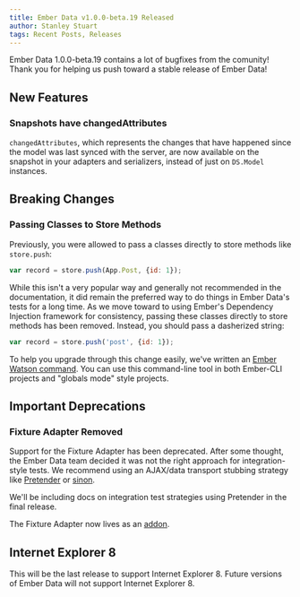```yaml
---
title: Ember Data v1.0.0-beta.19 Released
author: Stanley Stuart
tags: Recent Posts, Releases
---
```


Ember Data 1.0.0-beta.19 contains a lot of bugfixes from the comunity!
Thank you for helping us push toward a stable release of Ember Data!

## New Features

### Snapshots have changedAttributes

`changedAttributes`, which represents the changes that have happened
since the model was last synced with the server, are now available on
the snapshot in your adapters and serializers, instead of just on
`DS.Model` instances.

## Breaking Changes

### Passing Classes to Store Methods

Previously, you were allowed to pass a classes directly to store methods
like `store.push`:

```javascript
var record = store.push(App.Post, {id: 1});
```

While this isn't a very popular way and generally not recommended in the
documentation, it did remain the preferred way to do things in Ember
Data's tests for a long time. As we move toward to using Ember's
Dependency Injection framework for consistency, passing these classes
directly to store methods has been removed. Instead, you should pass a
dasherized string:

```javascript
var record = store.push('post', {id: 1});
```

To help you upgrade through this change easily, we've written an [Ember
Watson command](https://github.com/abuiles/ember-watson#ember-watsonconvert-ember-data-model-lookups).
You can use this command-line tool in both Ember-CLI projects and
"globals mode" style projects.

## Important Deprecations

### Fixture Adapter Removed

Support for the Fixture Adapter has been deprecated. After some thought,
the Ember Data team decided it was not the right approach for
integration-style tests. We recommend using an AJAX/data transport
stubbing strategy like [Pretender](https://github.com/trek/pretender) or
[sinon](http://sinonjs.org/).

We'll be including docs on integration test strategies using Pretender in the
final release.

The Fixture Adapter now lives as an [addon](https://github.com/emberjs/ember-data-fixture-adapter).

## Internet Explorer 8

This will be the last release to support Internet Explorer 8. Future
versions of Ember Data will not support Internet Explorer 8.

